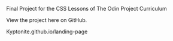 Final Project for the CSS Lessons of The Odin Project Curriculum

View the project here on GitHub.

Kyptonite.github.io/landing-page
